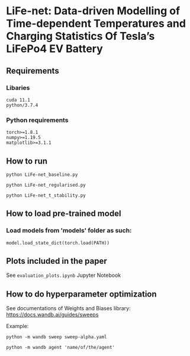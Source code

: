 # LiFe-net: Data-driven Modelling of Time-dependent Temperatures and Charging Statistics Of Tesla’s LiFePo4 EV Battery

## Requirements

### Libaries
```
cuda 11.1
python/3.7.4
```

### Python requirements
```
torch>=1.8.1
numpy>=1.19.5
matplotlib>=3.1.1
```


## How to run
```python LiFe-net_baseline.py```

```python LiFe-net_regularised.py```

```python LiFe-net_t_stability.py```

## How to load pre-trained model
### Load models from 'models' folder as such:
```
model.load_state_dict(torch.load(PATH))
```
## Plots included in the paper
See ```evaluation_plots.ipynb``` Jupyter Notebook

## How to do hyperparameter optimization

See documentations of Weights and Biases library:
https://docs.wandb.ai/guides/sweeps

Example:

```python -m wandb sweep sweep-alpha.yaml```

``` python -m wandb agent 'name/of/the/agent' ```
